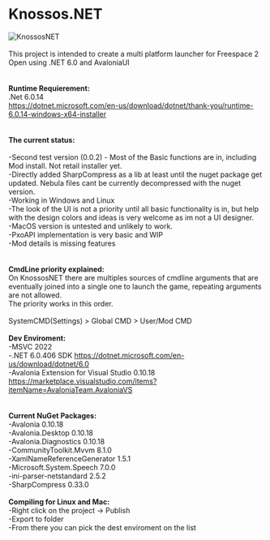 # Knossos.NET<br />
![KnossosNET](https://i.imgur.com/6JPvYmO.png)
<br />
<br />
This project is intended to create a multi platform launcher for Freespace 2 Open using .NET 6.0 and AvaloniaUI<br />
<br />
<br />
**Runtime Requierement:**<br />
.Net 6.0.14<br />
https://dotnet.microsoft.com/en-us/download/dotnet/thank-you/runtime-6.0.14-windows-x64-installer<br />
<br /><br />
**The current status:**<br />
<br />
-Second test version (0.0.2) - Most of the Basic functions are in, including Mod install. Not retail installer yet.<br />
-Directly added SharpCompress as a lib at least until the nuget package get updated. Nebula files cant be currently decompressed with the nuget version.<br />
-Working in Windows and Linux<br />
-The look of the UI is not a priority until all basic functionality is in, but help with the design colors and ideas is very welcome as im not a UI designer.<br />
-MacOS version is untested and unlikely to work.<br />
-PxoAPI implementation is very basic and WIP<br />
-Mod details is missing features<br />
<br /><br />
**CmdLine priority explained:**<br />
On KnossosNET there are multiples sources of cmdline arguments that are eventually joined into a single one to launch the game, repeating arguments are not allowed.<br />
The priority works in this order.<br />
<br />
SystemCMD(Settings) > Global CMD > User/Mod CMD
<br />
<br />
**Dev Enviroment:**<br />
-MSVC 2022<br />
-.NET 6.0.406 SDK https://dotnet.microsoft.com/en-us/download/dotnet/6.0<br />
-Avalonia Extension for Visual Studio 0.10.18 https://marketplace.visualstudio.com/items?itemName=AvaloniaTeam.AvaloniaVS<br />
<br />
<br />
**Current NuGet Packages:**<br />
-Avalonia 0.10.18<br />
-Avalonia.Desktop 0.10.18<br />
-Avalonia.Diagnostics 0.10.18<br />
-CommunityToolkit.Mvvm 8.1.0<br />
-XamlNameReferenceGenerator 1.5.1<br />
-Microsoft.System.Speech 7.0.0<br />
-ini-parser-netstandard 2.5.2<br />
-SharpCompress 0.33.0
<br />
<br />
**Compiling for Linux and Mac:**<br />
-Right click on the project -> Publish<br />
-Export to folder<br />
-From there you can pick the dest enviroment on the list<br />